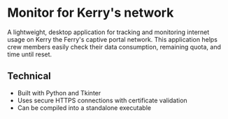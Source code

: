 # Monitor for Kerry's network
A lightweight, desktop application for tracking and monitoring internet usage on Kerry the Ferry's captive portal network. This application helps crew members easily check their data consumption, remaining quota, and time until reset.

## Technical
- Built with Python and Tkinter
- Uses secure HTTPS connections with certificate validation
- Can be compiled into a standalone executable
